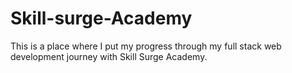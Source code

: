 # Skill-surge-Academy
This is a place where I put my progress through my full stack web development journey with Skill Surge Academy.
